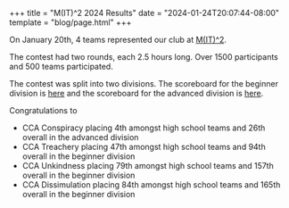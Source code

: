 +++
title = "M(IT)^2 2024 Results"
date = "2024-01-24T20:07:44-08:00"
template = "blog/page.html"
+++

On January 20th, 4 teams represented our club at [M(IT)^2](https://mitit.org/).

The contest had two rounds, each 2.5 hours long. Over 1500 participants and 500 teams participated.

The contest was split into two divisions. The scoreboard for the beginner division is [here](https://mitit.org/Contest/ViewScoreboard/combined-2024?cid_2=beginner-2024) and the scoreboard for the advanced division is [here](https://mitit.org/Contest/ViewScoreboard/combined-2024?cid_2=advanced-2024).

Congratulations to
* CCA Conspiracy placing 4th amongst high school teams and 26th overall in the advanced division
* CCA Treachery placing 47th amongst high school teams and 94th overall in the beginner division
* CCA Unkindness placing 79th amongst high school teams and 157th overall in the beginner division
* CCA Dissimulation placing 84th amongst high school teams and 165th overall in the beginner division
